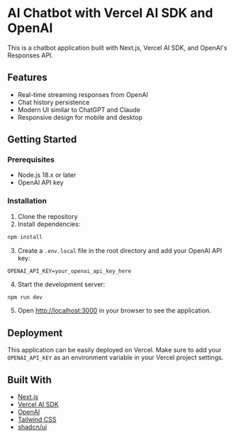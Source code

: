 # AI Chatbot with Vercel AI SDK and OpenAI

This is a chatbot application built with Next.js, Vercel AI SDK, and OpenAI's Responses API.

## Features

- Real-time streaming responses from OpenAI
- Chat history persistence
- Modern UI similar to ChatGPT and Claude
- Responsive design for mobile and desktop

## Getting Started

### Prerequisites

- Node.js 18.x or later
- OpenAI API key

### Installation

1. Clone the repository
2. Install dependencies:

```bash
npm install
```

3. Create a `.env.local` file in the root directory and add your OpenAI API key:

```
OPENAI_API_KEY=your_openai_api_key_here
```

4. Start the development server:

```bash
npm run dev
```

5. Open [http://localhost:3000](http://localhost:3000) in your browser to see the application.

## Deployment

This application can be easily deployed on Vercel. Make sure to add your `OPENAI_API_KEY` as an environment variable in your Vercel project settings.

## Built With

- [Next.js](https://nextjs.org/)
- [Vercel AI SDK](https://v5.ai-sdk.dev/)
- [OpenAI](https://openai.com/)
- [Tailwind CSS](https://tailwindcss.com/)
- [shadcn/ui](https://ui.shadcn.com/)
